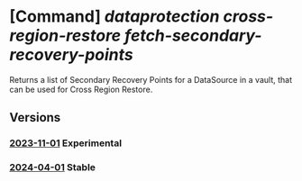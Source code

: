 # [Command] _dataprotection cross-region-restore fetch-secondary-recovery-points_

Returns a list of Secondary Recovery Points for a DataSource in a vault, that can be used for Cross Region Restore.

## Versions

### [2023-11-01](/Resources/mgmt-plane/L3N1YnNjcmlwdGlvbnMve30vcmVzb3VyY2Vncm91cHMve30vcHJvdmlkZXJzL21pY3Jvc29mdC5kYXRhcHJvdGVjdGlvbi9sb2NhdGlvbnMve30vZmV0Y2hzZWNvbmRhcnlyZWNvdmVyeXBvaW50cw==/2023-11-01.xml) **Experimental**

<!-- mgmt-plane /subscriptions/{}/resourcegroups/{}/providers/microsoft.dataprotection/locations/{}/fetchsecondaryrecoverypoints 2023-11-01 -->

### [2024-04-01](/Resources/mgmt-plane/L3N1YnNjcmlwdGlvbnMve30vcmVzb3VyY2Vncm91cHMve30vcHJvdmlkZXJzL21pY3Jvc29mdC5kYXRhcHJvdGVjdGlvbi9sb2NhdGlvbnMve30vZmV0Y2hzZWNvbmRhcnlyZWNvdmVyeXBvaW50cw==/2024-04-01.xml) **Stable**

<!-- mgmt-plane /subscriptions/{}/resourcegroups/{}/providers/microsoft.dataprotection/locations/{}/fetchsecondaryrecoverypoints 2024-04-01 -->
